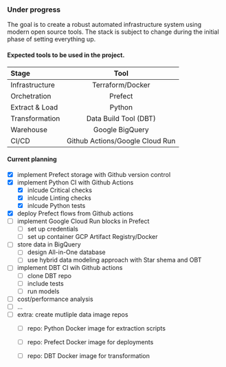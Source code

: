 ### Under progress
The goal is to create a robust automated infrastructure system using modern open source tools. The stack is subject to change during the initial phase of setting everything up.

#### Expected tools to be used in the project.
| Stage | Tool |
| :--- | :---: |
| Infrastructure | Terraform/Docker |
| Orchetration | Prefect |
| Extract & Load | Python |
| Transformation | Data Build Tool (DBT) |
| Warehouse | Google BigQuery |
| CI/CD | Github Actions/Google Cloud Run |  

#### Current planning 
- [x] implement Prefect storage with Github version control
- [x] implement Python CI with Github Actions
    - [x] inlcude Critical checks
    - [x] inlcude Linting checks
    - [x] inlcude Python tests
- [x] deploy Prefect flows from Github actions
- [ ] implement Google Cloud Run blocks in Prefect
    - [ ] set up credentials
    - [ ] set up container GCP Artifact Registry/Docker
- [ ] store data in BigQuery
    - [ ] design All-in-One database
    - [ ] use hybrid data modeling approach with Star shema and OBT
- [ ] implement DBT CI wih Github actions
    - [ ] clone DBT repo
    - [ ] include tests
    - [ ] run models
- [ ] cost/performance analysis
- [ ] ...
- [ ] extra: create mutliple data image repos
    - [ ] repo: Python Docker image for extraction scripts
    - [ ] repo: Prefect Docker image for deployments
    - [ ] repo: DBT Docker image for transformation 

